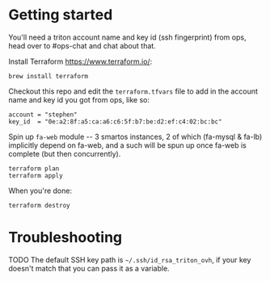 # Getting started

You'll need a triton account name and key id (ssh fingerprint) from ops, head over
to #ops-chat and chat about that.

Install Terraform https://www.terraform.io/:

```
brew install terraform
```

Checkout this repo and edit the `terraform.tfvars` file to add in the account
name and key id you got from ops, like so:

```
account = "stephen"
key_id  = "0e:a2:8f:a5:ca:a6:c6:5f:b7:be:d2:ef:c4:02:bc:bc"
```

Spin up `fa-web` module -- 3 smartos instances, 2 of which (fa-mysql & fa-lb) implicitly depend on fa-web,
and a such will be spun up once fa-web is complete (but then concurrently).

```
terraform plan
terraform apply
```

When you're done:

```
terraform destroy
```


# Troubleshooting

TODO The default SSH key path is `~/.ssh/id_rsa_triton_ovh`, if your key doesn't
match that you can pass it as a variable.


